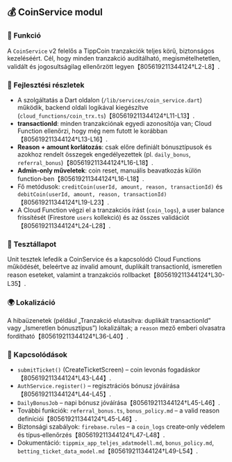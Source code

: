 ## 💰 CoinService modul

### 🎯 Funkció

A `CoinService` v2 felelős a TippCoin tranzakciók teljes körű, biztonságos kezeléséért.  Cél, hogy minden tranzakció auditálható, megismételhetetlen, validált és jogosultságilag ellenőrzött legyen【805619211344124†L2-L8】.

### 🧠 Fejlesztési részletek

- A szolgáltatás a Dart oldalon (`/lib/services/coin_service.dart`) működik, backend oldali logikával kiegészítve (`cloud_functions/coin_trx.ts`)【805619211344124†L11-L13】.
- **transactionId**: minden tranzakciónak egyedi azonosítója van; Cloud Function ellenőrzi, hogy még nem futott le korábban【805619211344124†L13-L16】.
- **Reason + amount korlátozás**: csak előre definiált bónusztípusok és azokhoz rendelt összegek engedélyezettek (pl. `daily_bonus`, `referral_bonus`)【805619211344124†L16-L18】.
- **Admin‑only műveletek**: coin reset, manuális beavatkozás külön function‑ben【805619211344124†L16-L18】.
- Fő metódusok: `creditCoin(userId, amount, reason, transactionId)` és `debitCoin(userId, amount, reason, transactionId)`【805619211344124†L19-L23】.
- A Cloud Function végzi el a tranzakciós írást (`coin_logs`), a user balance frissítését (Firestore `users` kollekció) és az összes validációt【805619211344124†L24-L28】.

### 🧪 Tesztállapot

Unit tesztek lefedik a CoinService és a kapcsolódó Cloud Functions működését, beleértve az invalid amount, duplikált transactionId, ismeretlen reason eseteket, valamint a tranzakciós rollbacket【805619211344124†L30-L35】.

### 🌍 Lokalizáció

A hibaüzenetek (például „Tranzakció elutasítva: duplikált transactionId” vagy „Ismeretlen bónusztípus”) lokalizáltak; a `reason` mező emberi olvasatra fordítható【805619211344124†L36-L40】.

### 📎 Kapcsolódások

- `submitTicket()` (CreateTicketScreen) – coin levonás fogadáskor【805619211344124†L43-L44】.
- `AuthService.register()` – regisztrációs bónusz jóváírása【805619211344124†L44-L45】.
- `DailyBonusJob` – napi bónusz jóváírása【805619211344124†L45-L46】.
- További funkciók: `referral_bonus.ts`, `bonus_policy.md` – a valid reason definíciói【805619211344124†L45-L46】.
- Biztonsági szabályok: `firebase.rules` – a `coin_logs` create‑only védelem és típus‑ellenőrzés【805619211344124†L47-L48】.
- Dokumentáció: `tippmix_app_teljes_adatmodell.md`, `bonus_policy.md`, `betting_ticket_data_model.md`【805619211344124†L49-L54】.